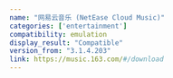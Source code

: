 ```yaml
---
name: "网易云音乐 (NetEase Cloud Music)"
categories: ['entertainment']
compatibility: emulation
display_result: "Compatible"
version_from: "3.1.4.203"
link: https://music.163.com/#/download
---
```

